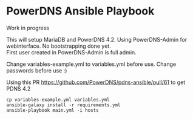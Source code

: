 # PowerDNS Ansible Playbook

Work in progress  

This will setup MariaDB and PowerDNS 4.2. Using PowerDNS-Admin for webinterface. No bootstrapping done yet.  
First user created in PowerDNS-Admin is full admin.

Change variables-example.yml to variables.yml before use. Change passwords before use :)  

Using this PR https://github.com/PowerDNS/pdns-ansible/pull/61 to get PDNS 4.2

```
cp variables-example.yml variables.yml
ansible-galaxy install -r requirements.yml
ansible-playbook main.yml -i hosts
```